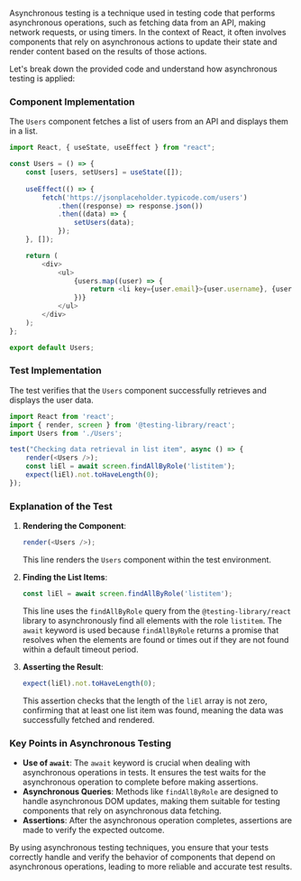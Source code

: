 Asynchronous testing is a technique used in testing code that performs asynchronous operations, such as fetching data from an API, making network requests, or using timers. In the context of React, it often involves components that rely on asynchronous actions to update their state and render content based on the results of those actions.

Let's break down the provided code and understand how asynchronous testing is applied:

### Component Implementation

The `Users` component fetches a list of users from an API and displays them in a list.

```javascript
import React, { useState, useEffect } from "react";

const Users = () => {
    const [users, setUsers] = useState([]);
    
    useEffect(() => {
        fetch('https://jsonplaceholder.typicode.com/users')
            .then((response) => response.json())
            .then((data) => {
                setUsers(data);
            });
    }, []);

    return (
        <div>
            <ul>
                {users.map((user) => {
                    return <li key={user.email}>{user.username}, {user.email}</li>
                })}
            </ul>
        </div>
    );
};

export default Users;
```

### Test Implementation

The test verifies that the `Users` component successfully retrieves and displays the user data.

```javascript
import React from 'react';
import { render, screen } from '@testing-library/react';
import Users from './Users';

test("Checking data retrieval in list item", async () => {
    render(<Users />);
    const liEl = await screen.findAllByRole('listitem');
    expect(liEl).not.toHaveLength(0);
});
```

### Explanation of the Test

1. **Rendering the Component**:
    ```javascript
    render(<Users />);
    ```
    This line renders the `Users` component within the test environment.

2. **Finding the List Items**:
    ```javascript
    const liEl = await screen.findAllByRole('listitem');
    ```
    This line uses the `findAllByRole` query from the `@testing-library/react` library to asynchronously find all elements with the role `listitem`. The `await` keyword is used because `findAllByRole` returns a promise that resolves when the elements are found or times out if they are not found within a default timeout period.

3. **Asserting the Result**:
    ```javascript
    expect(liEl).not.toHaveLength(0);
    ```
    This assertion checks that the length of the `liEl` array is not zero, confirming that at least one list item was found, meaning the data was successfully fetched and rendered.

### Key Points in Asynchronous Testing

- **Use of `await`**: The `await` keyword is crucial when dealing with asynchronous operations in tests. It ensures the test waits for the asynchronous operation to complete before making assertions.
- **Asynchronous Queries**: Methods like `findAllByRole` are designed to handle asynchronous DOM updates, making them suitable for testing components that rely on asynchronous data fetching.
- **Assertions**: After the asynchronous operation completes, assertions are made to verify the expected outcome.

By using asynchronous testing techniques, you ensure that your tests correctly handle and verify the behavior of components that depend on asynchronous operations, leading to more reliable and accurate test results.